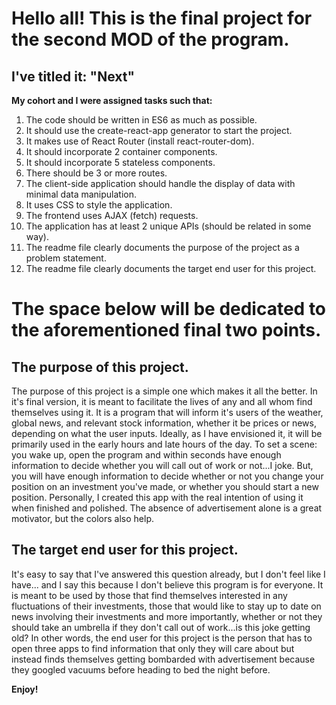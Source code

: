 # Hello all! This is the final project for the second MOD of the program. 
## I've titled it: "Next"

**My cohort and I were assigned tasks such that:**

1. The code should be written in ES6 as much as possible.
2. It should use the create-react-app generator to start the project. 
3. It makes use of React Router (install react-router-dom).
4. It should incorporate 2 container components.
5. It should incorporate 5 stateless components.
6. There should be 3 or more routes.
7. The client-side application should handle the display of data with minimal data manipulation.
8. It uses CSS to style the application.
9. The frontend uses AJAX (fetch) requests.
10. The application has at least 2 unique APIs (should be related in some way).
11. The readme file clearly documents the purpose of the project as a problem statement.
12. The readme file clearly documents the target end user for this project.

# The space below will be dedicated to the aforementioned final two points.  

## The purpose of this project.

The purpose of this project is a simple one which makes it all the better. In it's final version, it is meant to facilitate the lives of any and all whom find themselves using it. It is a program that will inform it's users of the weather, global news, and relevant stock information, whether it be prices or news, depending on what the user inputs. Ideally, as I have envisioned it, it will be primarily used in the early hours and late hours of the day. To set a scene: you wake up, open the program and within seconds have enough information to decide whether you will call out of work or not...I joke. But, you will have enough information to decide whether or not you change your position on an investment you've made, or whether you should start a new position. Personally, I created this app with the real intention of using it when finished and polished. The absence of advertisement alone is a great motivator, but the colors also help. 

## The target end user for this project. 

It's easy to say that I've answered this question already, but I don't feel like I have... and I say this because I don't believe this program is for everyone. It is meant to be used by those that find themselves interested in any fluctuations of their investments, those that would like to stay up to date on news involving their investments and more importantly, whether or not they should take an umbrella if they don't call out of work...is this joke getting old? In other words, the end user for this project is the person that has to open three apps to find information that only they will care about but instead finds themselves getting bombarded with advertisement because they googled vacuums before heading to bed the night before. 

**Enjoy!**